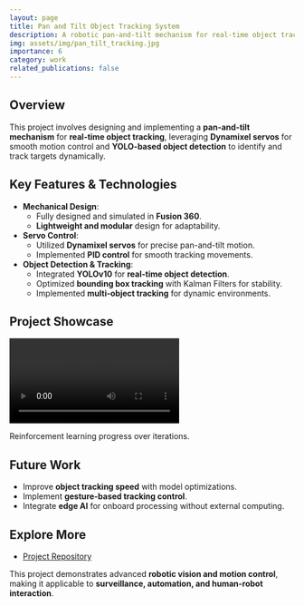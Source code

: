 ```yaml
---
layout: page
title: Pan and Tilt Object Tracking System
description: A robotic pan-and-tilt mechanism for real-time object tracking using YOLO and Dynamixel servos.
img: assets/img/pan_tilt_tracking.jpg
importance: 6
category: work
related_publications: false
---
```


## Overview
This project involves designing and implementing a **pan-and-tilt mechanism** for **real-time object tracking**, leveraging **Dynamixel servos** for smooth motion control and **YOLO-based object detection** to identify and track targets dynamically.

## **Key Features & Technologies**
- **Mechanical Design**:
  - Fully designed and simulated in **Fusion 360**.
  - **Lightweight and modular** design for adaptability.
- **Servo Control**:
  - Utilized **Dynamixel servos** for precise pan-and-tilt motion.
  - Implemented **PID control** for smooth tracking movements.
- **Object Detection & Tracking**:
  - Integrated **YOLOv10** for **real-time object detection**.
  - Optimized **bounding box tracking** with Kalman Filters for stability.
  - Implemented **multi-object tracking** for dynamic environments.

## Project Showcase

<div class="row">
    <div class="col-sm mt-3 mt-md-0">
        <video controls class="img-fluid rounded z-depth-1">
            <source src="/assets/video/pan_tilt.mp4" type="video/mp4">
            Your browser does not support the video tag.
        </video>
        <p class="caption">Reinforcement learning progress over iterations.</p>
    </div>
</div>

## Future Work
- Improve **object tracking speed** with model optimizations.
- Implement **gesture-based tracking control**.
- Integrate **edge AI** for onboard processing without external computing.

## Explore More
- [Project Repository](https://github.com/abhismirai10/Pan-and-Tilt-Mechanism)

This project demonstrates advanced **robotic vision and motion control**, making it applicable to **surveillance, automation, and human-robot interaction**.
